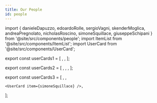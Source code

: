 ```yaml
---
title: Our People
id: people
---
```


import { danieleDapuzzo, edoardoRolle, sergioVagni, skenderMoglica, andreaPregnolato, nicholasRoscino, simoneSquillace, giuseppeSchipani } from '@site/src/components/people';
import ItemList from '@site/src/components/ItemList';
import UserCard from '@site/src/components/UserCard';



export const userCards1 = [
    <UserCard item={giuseppeSchipani} />,
    <UserCard item={andreaPregnolato} />,
];

export const userCards2 = [
    <UserCard item={skenderMoglica} />,
    <UserCard item={sergioVagni} />,
    <UserCard item={nicholasRoscino} />,
];


export const userCards3 = [
    <UserCard item={danieleDapuzzo} />,
    <UserCard item={edoardoRolle} />,
    
    <UserCard item={simoneSquillace} />,
];

<ItemList items={userCards1} />

<div style={{ margin: '50px 0' }}></div>

<ItemList items={userCards2} />

<div style={{ margin: '50px 0' }}></div>

<ItemList items={userCards3} />

